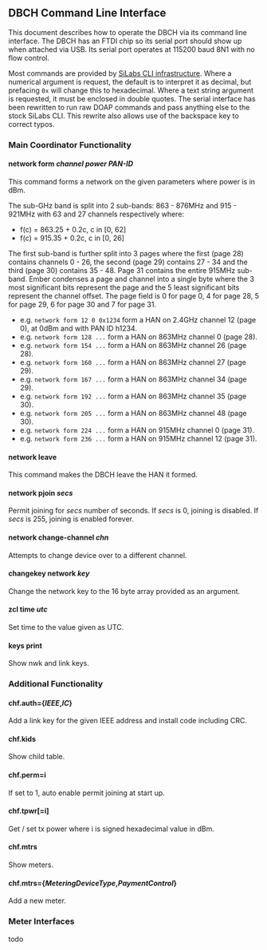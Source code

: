 ## DBCH Command Line Interface

This document describes how to operate the DBCH via its command line interface.
The DBCH has an FTDI chip so its serial port should show up when attached via USB.
Its serial port operates at 115200 baud 8N1 with no flow control.

Most commands are provided by [SiLabs CLI infrastructure](https://docs.silabs.com/zigbee/6.4/af_v2/group-cli).
Where a numerical argument is request, the default is to interpret it as decimal, but prefacing `0x` will change this to hexadecimal.
Where a text string argument is requested, it must be enclosed in double quotes.
The serial interface has been rewritten to run raw DOAP commands and pass anything else to the stock SiLabs CLI.
This rewrite also allows use of the backspace key to correct typos.

### Main Coordinator Functionality

#### network form *channel power PAN-ID*
This command forms a network on the given parameters where power is in dBm.

The sub-GHz band is split into 2 sub-bands: 863 - 876MHz and 915 - 921MHz with 63 and 27 channels respectively where:
* f(c) = 863.25 + 0.2c, c in [0, 62]
* f(c) = 915.35 + 0.2c, c in [0, 26]

The first sub-band is further split into 3 pages where the first (page 28) contains channels 0 - 26, the second (page 29) contains 27 - 34 and the third (page 30) contains 35 - 48.
Page 31 contains the entire 915MHz sub-band.
Ember condenses a page and channel into a single byte where the 3 most significant bits represent the page and the 5 least significant bits represent the channel offset.
The page field is 0 for page 0, 4 for page 28, 5 for page 29, 6 for page 30 and 7 for page 31.

* e.g. `network form 12 0 0x1234` form a HAN on 2.4GHz channel 12 (page 0), at 0dBm and with PAN ID h1234.
* e.g. `network form 128 ...` form a HAN on 863MHz channel 0 (page 28).
* e.g. `network form 154 ...` form a HAN on 863MHz channel 26 (page 28).
* e.g. `network form 160 ...` form a HAN on 863MHz channel 27 (page 29).
* e.g. `network form 167 ...` form a HAN on 863MHz channel 34 (page 29).
* e.g. `network form 192 ...` form a HAN on 863MHz channel 35 (page 30).
* e.g. `network form 205 ...` form a HAN on 863MHz channel 48 (page 30).
* e.g. `network form 224 ...` form a HAN on 915MHz channel 0 (page 31).
* e.g. `network form 236 ...` form a HAN on 915MHz channel 12 (page 31).

#### network leave
This command makes the DBCH leave the HAN it formed.

#### network pjoin *secs*
Permit joining for *secs* number of seconds.
If *secs* is 0, joining is disabled.
If *secs* is 255, joining is enabled forever.

#### network change-channel *chn*
Attempts to change device over to a different channel.

#### changekey network *key*
Change the network key to the 16 byte array provided as an argument.

#### zcl time *utc*
Set time to the value given as UTC.

#### keys print
Show nwk and link keys.

### Additional Functionality

#### chf.auth={*IEEE*,*IC*}
Add a link key for the given IEEE address and install code including CRC.

#### chf.kids
Show child table.

#### chf.perm=i
If set to 1, auto enable permit joining at start up.

#### chf.tpwr[=i]
Get / set tx power where i is signed hexadecimal value in dBm.

#### chf.mtrs
Show meters.

#### chf.mtrs={*MeteringDeviceType*,*PaymentControl*}
Add a new meter.

### Meter Interfaces

todo
